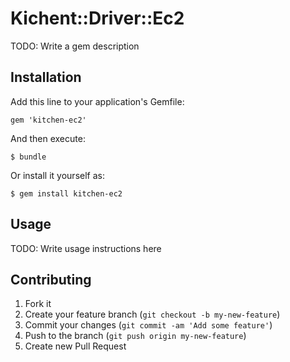 # Kichent::Driver::Ec2

TODO: Write a gem description

## Installation

Add this line to your application's Gemfile:

    gem 'kitchen-ec2'

And then execute:

    $ bundle

Or install it yourself as:

    $ gem install kitchen-ec2

## Usage

TODO: Write usage instructions here

## Contributing

1. Fork it
2. Create your feature branch (`git checkout -b my-new-feature`)
3. Commit your changes (`git commit -am 'Add some feature'`)
4. Push to the branch (`git push origin my-new-feature`)
5. Create new Pull Request
